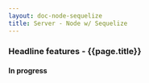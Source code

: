 ```yaml
---
layout: doc-node-sequelize
title: Server - Node w/ Sequelize
---
```


### Headline features - {{page.title}}

#### In progress
